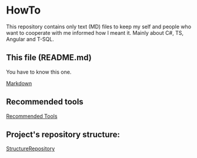 # HowTo

This repository contains only text (MD) files to keep my self and people who want to cooperate with me informed how I meant it. Mainly about C#, TS, Angular and T-SQL.

## This file (README.md)

You have to know this one.

[Markdown](./Markdown)


## Recommended tools

[Recommended Tools](RecommendedTools)

## Project's repository structure:

[StructureRepository](StructureRepository)
